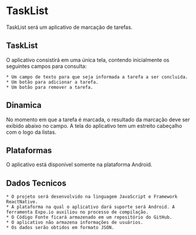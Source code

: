 # TaskList
   TaskList será um aplicativo de marcação de tarefas.

 ## TaskList
  O aplicativo consistirá em uma única tela, contendo inicialmente os seguintes campos para consulta:

    * Um campo de texto para que seja informada a tarefa a ser concluida.
    * Um botão para adicionar a tarefa.
    * Um botão para remover a tarefa.

 ## Dinamica
   No momento em que a tarefa é marcada, o resultado da marcação deve ser exibido abaixo no campo.
   A tela do aplicativo tem um estreito cabeçalho com o logo da listas.
   
 ## Plataformas
   O aplicativo está disponível somente na plataforma Android.

 ## Dados Tecnicos
    * O projeto será desenvolvido na linguagem JavaScript e Framework ReactNative.
    * A plataforma na qual o aplicativo dará suporte será Android. A ferramenta Expo.io auxiliou no processo de compilação.
    * O Código Fonte ficará armazenado em um repositório do GitHub.
    * O aplicativo não armazena informações de usuários.
    * Os dados serão obtidos em formato JSON.
